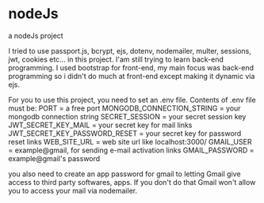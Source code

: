 # nodeJs
a nodeJs project

I tried to use passport.js, bcrypt, ejs, dotenv, nodemailer, multer, sessions, jwt, cookies etc... in this project.
I'am still trying to learn back-end programming. I used bootstrap for front-end, my main focus was back-end programming so i didn't do much at front-end except making it dynamic via ejs.

For you to use this project, you need to set an .env file. Contents of .env file must be:
PORT = a free port
MONGODB_CONNECTION_STRING = your mongodb connection string 
SECRET_SESSION = your secret session key
JWT_SECRET_KEY_MAIL = your secret key for mail links
JWT_SECRET_KEY_PASSWORD_RESET = your secret key for password reset links
WEB_SITE_URL = web site url like localhost:3000/
GMAIL_USER = example@gmail, for sending e-mail activation links
GMAIL_PASSWORD = example@gmail's password

you also need to create an app password for gmail to letting Gmail give access to third party softwares, apps. If you don't do that Gmail won't allow you to access your mail via nodemailer.

